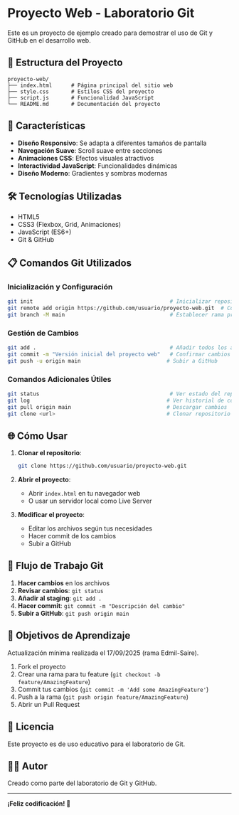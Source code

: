 # Proyecto Web - Laboratorio Git

Este es un proyecto de ejemplo creado para demostrar el uso de Git y GitHub en el desarrollo web.

## 📁 Estructura del Proyecto

```
proyecto-web/
├── index.html      # Página principal del sitio web
├── style.css       # Estilos CSS del proyecto
├── script.js       # Funcionalidad JavaScript
└── README.md       # Documentación del proyecto
```

## 🚀 Características

- **Diseño Responsivo**: Se adapta a diferentes tamaños de pantalla
- **Navegación Suave**: Scroll suave entre secciones
- **Animaciones CSS**: Efectos visuales atractivos
- **Interactividad JavaScript**: Funcionalidades dinámicas
- **Diseño Moderno**: Gradientes y sombras modernas

## 🛠️ Tecnologías Utilizadas

- HTML5
- CSS3 (Flexbox, Grid, Animaciones)
- JavaScript (ES6+)
- Git & GitHub

## 📋 Comandos Git Utilizados

### Inicialización y Configuración
```bash
git init                                           # Inicializar repositorio
git remote add origin https://github.com/usuario/proyecto-web.git  # Conectar con GitHub
git branch -M main                                 # Establecer rama principal
```

### Gestión de Cambios
```bash
git add .                                          # Añadir todos los archivos
git commit -m "Versión inicial del proyecto web"   # Confirmar cambios
git push -u origin main                           # Subir a GitHub
```

### Comandos Adicionales Útiles
```bash
git status                                         # Ver estado del repositorio
git log                                           # Ver historial de commits
git pull origin main                              # Descargar cambios
git clone <url>                                   # Clonar repositorio
```

## 🌐 Cómo Usar

1. **Clonar el repositorio**:
   ```bash
   git clone https://github.com/usuario/proyecto-web.git
   ```

2. **Abrir el proyecto**:
   - Abrir `index.html` en tu navegador web
   - O usar un servidor local como Live Server

3. **Modificar el proyecto**:
   - Editar los archivos según tus necesidades
   - Hacer commit de los cambios
   - Subir a GitHub

## 📝 Flujo de Trabajo Git

1. **Hacer cambios** en los archivos
2. **Revisar cambios**: `git status`
3. **Añadir al staging**: `git add .`
4. **Hacer commit**: `git commit -m "Descripción del cambio"`
5. **Subir a GitHub**: `git push origin main`

## 🎯 Objetivos de Aprendizaje


Actualización mínima realizada el 17/09/2025 (rama Edmil-Saire).

1. Fork el proyecto
2. Crear una rama para tu feature (`git checkout -b feature/AmazingFeature`)
3. Commit tus cambios (`git commit -m 'Add some AmazingFeature'`)
4. Push a la rama (`git push origin feature/AmazingFeature`)
5. Abrir un Pull Request

## 📄 Licencia

Este proyecto es de uso educativo para el laboratorio de Git.

## 👨‍💻 Autor

Creado como parte del laboratorio de Git y GitHub.

---

**¡Feliz codificación! 🚀**